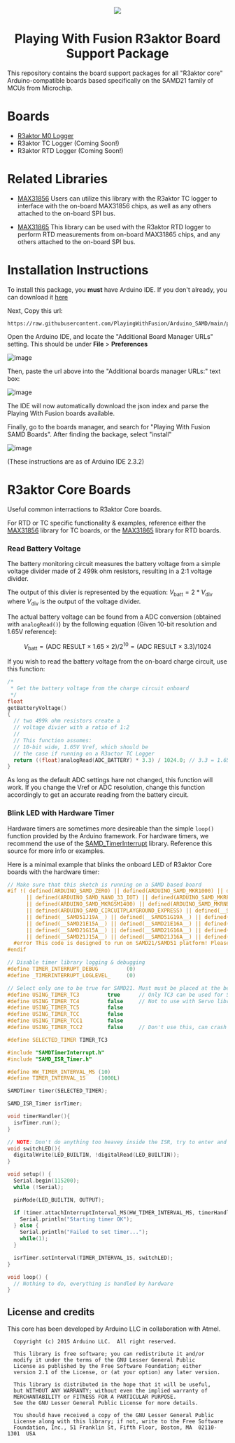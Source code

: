 <p align="center">
  <img src="https://github.com/PlayingWithFusion/Arduino_SAMD/assets/77081880/05cc5ad2-8b62-4e97-ac00-dcc4c4118d5d" />
</p>

<h1 align="center">Playing With Fusion R3aktor Board Support Package</h1>

This repository contains the board support packages for all "R3aktor core" Arduino-compatible boards based specifically on the SAMD21 family of MCUs from Microchip. 

# Boards

- [R3aktor M0 Logger](https://playingwithfusion.com/productview.php?pdid=157)
- R3aktor TC Logger (Coming Soon!)
- R3aktor RTD Logger (Coming Soon!)

# Related Libraries

- [MAX31856](https://github.com/PlayingWithFusion/PWFusion_MAX31856) Users can utilize this library with the R3aktor TC logger to interface with the on-board MAX31856 chips, as well as any others attached to the on-board SPI bus.
  
- [MAX31865](https://github.com/PlayingWithFusion/PWFusion_MAX31865) This library can be used with the R3aktor RTD logger to perform RTD measurements from on-board MAX31865 chips, and any others attached to the on-board SPI bus.

# Installation Instructions 

To install this package, you **must** have Arduino IDE. If you don't already, you can download it [here](https://www.arduino.cc/en/software)

Next, Copy this url:
```
https://raw.githubusercontent.com/PlayingWithFusion/Arduino_SAMD/main/package_pwfusion_samd_index.json
```

Open the Arduino IDE, and locate the "Additional Board Manager URLs" setting. This should be under **File** > **Preferences** 

![image](https://github.com/PlayingWithFusion/Arduino_SAMD/assets/77081880/276ad1fc-adec-4d65-b9b1-1fa7d63bf747)

Then, paste the url above into the "Additional boards manager URLs:" text box:

![image](https://github.com/PlayingWithFusion/Arduino_SAMD/assets/77081880/50bdcb8f-5c61-424c-a7f4-e99cb06f2dcd)

The IDE will now automatically download the json index and parse the Playing With Fusion boards available. 

Finally, go to the boards manager, and search for "Playing With Fusion SAMD Boards". After finding the backage, select "install"

![image](https://github.com/PlayingWithFusion/Arduino_SAMD/assets/77081880/3ab37634-8a84-4c43-aede-0f20ca65b007)

(These instructions are as of Arduino IDE 2.3.2)

# R3aktor Core Boards

Useful common interractions to R3aktor Core boards. 

For RTD or TC specific functionality & examples, reference either the [MAX31856](https://github.com/PlayingWithFusion/PWFusion_MAX31856) library for TC boards, or the [MAX31865](https://github.com/PlayingWithFusion/PWFusion_MAX31865) library for RTD boards.

### Read Battery Voltage

The battery monitoring circuit measures the battery voltage from a simple voltage divider made of 2 499k ohm resistors, resulting in a 2:1 voltage divider.

The output of this divier is represented by the equation: $V_\text{batt} = 2 * V_\text{div}$ where $V_\text{div}$ is the output of the voltage divider. 

The actual battery voltage can be found from a ADC conversion (obtained with `analogRead()`) by the following equation (Given 10-bit resolution and 1.65V reference):

$$V_\text{batt} = (\text{ADC RESULT} \times 1.65 \times 2) / 2^{10} = (\text{ADC RESULT} \times 3.3) / 1024 $$

If you wish to read the battery voltage from the on-board charge circuit, use this function:

```cpp
/*
 * Get the battery voltage from the charge circuit onboard
 */
float
getBatteryVoltage()
{
  // two 499k ohm resistors create a 
  // voltage divier with a ratio of 1:2
  // 
  // This function assumes:
  // 10-bit wide, 1.65V Vref, which should be 
  // the case if running on a R3actor TC Logger
  return ((float)analogRead(ADC_BATTERY) * 3.3) / 1024.0; // 3.3 = 1.65 * 2
}
```

As long as the default ADC settings hare not changed, this function will work. If you change the Vref or ADC resolution, change this function accordingly to get an accurate reading from the battery circuit. 

### Blink LED with Hardware Timer

Hardware timers are sometimes more desireable than the simple `loop()` function provided by the Arduino framework. For hardware timers, we recommend the use of the [SAMD_TimerInterrupt](https://github.com/khoih-prog/SAMD_TimerInterrupt) library. Reference this source for more info or examples. 

Here is a minimal example that blinks the onboard LED of R3aktor Core boards with the hardware timer:

```cpp
// Make sure that this sketch is running on a SAMD based board
#if !( defined(ARDUINO_SAMD_ZERO) || defined(ARDUINO_SAMD_MKR1000) || defined(ARDUINO_SAMD_MKRWIFI1010) \
      || defined(ARDUINO_SAMD_NANO_33_IOT) || defined(ARDUINO_SAMD_MKRFox1200) || defined(ARDUINO_SAMD_MKRWAN1300) || defined(ARDUINO_SAMD_MKRWAN1310) \
      || defined(ARDUINO_SAMD_MKRGSM1400) || defined(ARDUINO_SAMD_MKRNB1500) || defined(ARDUINO_SAMD_MKRVIDOR4000) \
      || defined(ARDUINO_SAMD_CIRCUITPLAYGROUND_EXPRESS) || defined(__SAMD51__) || defined(__SAMD51J20A__) \
      || defined(__SAMD51J19A__) || defined(__SAMD51G19A__) || defined(__SAMD51P19A__)  \
      || defined(__SAMD21E15A__) || defined(__SAMD21E16A__) || defined(__SAMD21E17A__) || defined(__SAMD21E18A__) \
      || defined(__SAMD21G15A__) || defined(__SAMD21G16A__) || defined(__SAMD21G17A__) || defined(__SAMD21G18A__) \
      || defined(__SAMD21J15A__) || defined(__SAMD21J16A__) || defined(__SAMD21J17A__) || defined(__SAMD21J18A__) )
  #error This code is designed to run on SAMD21/SAMD51 platform! Please check your Tools->Board setting.
#endif

// Disable timer library logging & debugging
#define TIMER_INTERRUPT_DEBUG         (0)
#define _TIMERINTERRUPT_LOGLEVEL_     (0)

// Select only one to be true for SAMD21. Must must be placed at the beginning before #include "SAMDTimerInterrupt.h"
#define USING_TIMER_TC3         true      // Only TC3 can be used for SAMD51
#define USING_TIMER_TC4         false     // Not to use with Servo library
#define USING_TIMER_TC5         false
#define USING_TIMER_TCC         false
#define USING_TIMER_TCC1        false
#define USING_TIMER_TCC2        false     // Don't use this, can crash on some boards

#define SELECTED_TIMER TIMER_TC3

#include "SAMDTimerInterrupt.h"
#include "SAMD_ISR_Timer.h"

#define HW_TIMER_INTERVAL_MS (10)
#define TIMER_INTERVAL_1S    (1000L)

SAMDTimer timer(SELECTED_TIMER);

SAMD_ISR_Timer isrTimer;

void timerHandler(){
  isrTimer.run();
}

// NOTE: Don't do anything too heavey inside the ISR, try to enter and exit it as fast as possible. 
void switchLED(){
  digitalWrite(LED_BUILTIN, !digitalRead(LED_BUILTIN));
}

void setup() {
  Serial.begin(115200);
  while (!Serial);

  pinMode(LED_BUILTIN, OUTPUT);

  if (timer.attachInterruptInterval_MS(HW_TIMER_INTERVAL_MS, timerHandler)) {
    Serial.println("Starting timer OK");
  } else {
    Serial.println("Failed to set timer...");
    while(1);
  }

  isrTimer.setInterval(TIMER_INTERVAL_1S, switchLED);
}

void loop() {
  // Nothing to do, everything is handled by hardware
}
```

## License and credits

This core has been developed by Arduino LLC in collaboration with Atmel.

```
  Copyright (c) 2015 Arduino LLC.  All right reserved.

  This library is free software; you can redistribute it and/or
  modify it under the terms of the GNU Lesser General Public
  License as published by the Free Software Foundation; either
  version 2.1 of the License, or (at your option) any later version.

  This library is distributed in the hope that it will be useful,
  but WITHOUT ANY WARRANTY; without even the implied warranty of
  MERCHANTABILITY or FITNESS FOR A PARTICULAR PURPOSE.
  See the GNU Lesser General Public License for more details.

  You should have received a copy of the GNU Lesser General Public
  License along with this library; if not, write to the Free Software
  Foundation, Inc., 51 Franklin St, Fifth Floor, Boston, MA  02110-1301  USA
```
